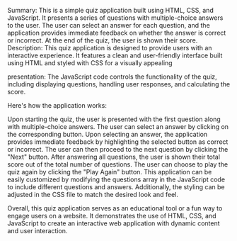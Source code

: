 Summary:
This is a simple quiz application built using HTML, CSS, and JavaScript. It presents a series of questions with multiple-choice answers to the user. The user can select an answer for each question, and the application provides immediate feedback on whether the answer is correct or incorrect. At the end of the quiz, the user is shown their score.
Description:
This quiz application is designed to provide users with an interactive experience. It features a clean and user-friendly interface built using HTML and styled with CSS for a visually appealing 

presentation:
The JavaScript code controls the functionality of the quiz, including displaying questions, handling user responses, and calculating the score.

Here's how the application works:

Upon starting the quiz, the user is presented with the first question along with multiple-choice answers.
The user can select an answer by clicking on the corresponding button.
Upon selecting an answer, the application provides immediate feedback by highlighting the selected button as correct or incorrect.
The user can then proceed to the next question by clicking the "Next" button.
After answering all questions, the user is shown their total score out of the total number of questions.
The user can choose to play the quiz again by clicking the "Play Again" button.
This application can be easily customized by modifying the questions array in the JavaScript code to include different questions and answers. Additionally, the styling can be adjusted in the CSS file to match the desired look and feel.

Overall, this quiz application serves as an educational tool or a fun way to engage users on a website. It demonstrates the use of HTML, CSS, and JavaScript to create an interactive web application with dynamic content and user interaction.





